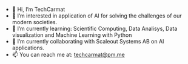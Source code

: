 - 👋 Hi, I’m TechCarmat
- 👀 I’m interested in application of AI for solving the challenges of our modern societies. 
- 🌱 I’m currently learning: Scientific Computing, Data Analisys, Data visualization and Machine Learning with Python
- 💞️ I’m currently collaborating with Scaleout Systems AB on AI applications.
- 📫 You can reach me at: techcarmat@pm.me

<!---
carmat88/carmat88 is a ✨ special ✨ repository because its `README.md` (this file) appears on your GitHub profile.
You can click the Preview link to take a look at your changes.
--->
